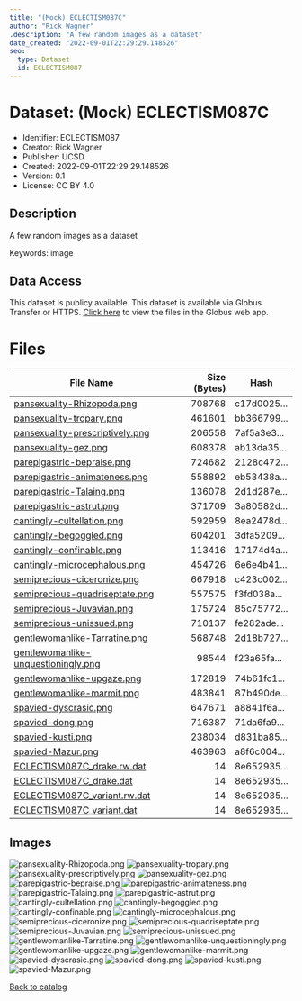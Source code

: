 ```yaml
---
title: "(Mock) ECLECTISM087C"
author: "Rick Wagner"
.description: "A few random images as a dataset"
date_created: "2022-09-01T22:29:29.148526"
seo:
  type: Dataset
  id: ECLECTISM087
---
```

# Dataset: (Mock) ECLECTISM087C
- Identifier: ECLECTISM087
- Creator: Rick Wagner
- Publisher: UCSD
- Created: 2022-09-01T22:29:29.148526
- Version: 0.1
- License: CC BY 4.0
## Description
A few random images as a dataset

Keywords: image
## Data Access
This dataset is publicy available.
This dataset is available via Globus Transfer or HTTPS.
[Click here](https://app.globus.org/file-manager?origin_id=6528bad5-bc02-497d-8a4f-a38547d0e72a&origin_path=/serverless/public/ECLECTISM087/) to view the files in the Globus web app.
# Files
|                                                                      File Name                                                                      |Size (Bytes)|   Hash    |
|-----------------------------------------------------------------------------------------------------------------------------------------------------|-----------:|-----------|
|[pansexuality-Rhizopoda.png](https://g-b0978f.0ed28.75bc.data.globus.org/serverless/public/ECLECTISM087/pansexuality-Rhizopoda.png)                  |      708768|c17d0025...|
|[pansexuality-tropary.png](https://g-b0978f.0ed28.75bc.data.globus.org/serverless/public/ECLECTISM087/pansexuality-tropary.png)                      |      461601|bb366799...|
|[pansexuality-prescriptively.png](https://g-b0978f.0ed28.75bc.data.globus.org/serverless/public/ECLECTISM087/pansexuality-prescriptively.png)        |      206558|7af5a3e3...|
|[pansexuality-gez.png](https://g-b0978f.0ed28.75bc.data.globus.org/serverless/public/ECLECTISM087/pansexuality-gez.png)                              |      608378|ab13da35...|
|[parepigastric-bepraise.png](https://g-b0978f.0ed28.75bc.data.globus.org/serverless/public/ECLECTISM087/parepigastric-bepraise.png)                  |      724682|2128c472...|
|[parepigastric-animateness.png](https://g-b0978f.0ed28.75bc.data.globus.org/serverless/public/ECLECTISM087/parepigastric-animateness.png)            |      558892|eb53438a...|
|[parepigastric-Talaing.png](https://g-b0978f.0ed28.75bc.data.globus.org/serverless/public/ECLECTISM087/parepigastric-Talaing.png)                    |      136078|2d1d287e...|
|[parepigastric-astrut.png](https://g-b0978f.0ed28.75bc.data.globus.org/serverless/public/ECLECTISM087/parepigastric-astrut.png)                      |      371709|3a80582d...|
|[cantingly-cultellation.png](https://g-b0978f.0ed28.75bc.data.globus.org/serverless/public/ECLECTISM087/cantingly-cultellation.png)                  |      592959|8ea2478d...|
|[cantingly-begoggled.png](https://g-b0978f.0ed28.75bc.data.globus.org/serverless/public/ECLECTISM087/cantingly-begoggled.png)                        |      604201|3dfa5209...|
|[cantingly-confinable.png](https://g-b0978f.0ed28.75bc.data.globus.org/serverless/public/ECLECTISM087/cantingly-confinable.png)                      |      113416|17174d4a...|
|[cantingly-microcephalous.png](https://g-b0978f.0ed28.75bc.data.globus.org/serverless/public/ECLECTISM087/cantingly-microcephalous.png)              |      454726|6e6e4b41...|
|[semiprecious-ciceronize.png](https://g-b0978f.0ed28.75bc.data.globus.org/serverless/public/ECLECTISM087/semiprecious-ciceronize.png)                |      667918|c423c002...|
|[semiprecious-quadriseptate.png](https://g-b0978f.0ed28.75bc.data.globus.org/serverless/public/ECLECTISM087/semiprecious-quadriseptate.png)          |      557575|f3fd038a...|
|[semiprecious-Juvavian.png](https://g-b0978f.0ed28.75bc.data.globus.org/serverless/public/ECLECTISM087/semiprecious-Juvavian.png)                    |      175724|85c75772...|
|[semiprecious-unissued.png](https://g-b0978f.0ed28.75bc.data.globus.org/serverless/public/ECLECTISM087/semiprecious-unissued.png)                    |      710137|fe282ade...|
|[gentlewomanlike-Tarratine.png](https://g-b0978f.0ed28.75bc.data.globus.org/serverless/public/ECLECTISM087/gentlewomanlike-Tarratine.png)            |      568748|2d18b727...|
|[gentlewomanlike-unquestioningly.png](https://g-b0978f.0ed28.75bc.data.globus.org/serverless/public/ECLECTISM087/gentlewomanlike-unquestioningly.png)|       98544|f23a65fa...|
|[gentlewomanlike-upgaze.png](https://g-b0978f.0ed28.75bc.data.globus.org/serverless/public/ECLECTISM087/gentlewomanlike-upgaze.png)                  |      172819|74b61fc1...|
|[gentlewomanlike-marmit.png](https://g-b0978f.0ed28.75bc.data.globus.org/serverless/public/ECLECTISM087/gentlewomanlike-marmit.png)                  |      483841|87b490de...|
|[spavied-dyscrasic.png](https://g-b0978f.0ed28.75bc.data.globus.org/serverless/public/ECLECTISM087/spavied-dyscrasic.png)                            |      647671|a8841f6a...|
|[spavied-dong.png](https://g-b0978f.0ed28.75bc.data.globus.org/serverless/public/ECLECTISM087/spavied-dong.png)                                      |      716387|71da6fa9...|
|[spavied-kusti.png](https://g-b0978f.0ed28.75bc.data.globus.org/serverless/public/ECLECTISM087/spavied-kusti.png)                                    |      238034|d831ba85...|
|[spavied-Mazur.png](https://g-b0978f.0ed28.75bc.data.globus.org/serverless/public/ECLECTISM087/spavied-Mazur.png)                                    |      463963|a8f6c004...|
|[ECLECTISM087C_drake.rw.dat](https://g-b0978f.0ed28.75bc.data.globus.org/serverless/public/ECLECTISM087/ECLECTISM087C_drake.rw.dat)                  |          14|8e652935...|
|[ECLECTISM087C_drake.dat](https://g-b0978f.0ed28.75bc.data.globus.org/serverless/public/ECLECTISM087/ECLECTISM087C_drake.dat)                        |          14|8e652935...|
|[ECLECTISM087C_variant.rw.dat](https://g-b0978f.0ed28.75bc.data.globus.org/serverless/public/ECLECTISM087/ECLECTISM087C_variant.rw.dat)              |          14|8e652935...|
|[ECLECTISM087C_variant.dat](https://g-b0978f.0ed28.75bc.data.globus.org/serverless/public/ECLECTISM087/ECLECTISM087C_variant.dat)                    |          14|8e652935...|
## Images
![pansexuality-Rhizopoda.png](https://g-b0978f.0ed28.75bc.data.globus.org/serverless/public/ECLECTISM087/pansexuality-Rhizopoda.png) ![pansexuality-tropary.png](https://g-b0978f.0ed28.75bc.data.globus.org/serverless/public/ECLECTISM087/pansexuality-tropary.png) ![pansexuality-prescriptively.png](https://g-b0978f.0ed28.75bc.data.globus.org/serverless/public/ECLECTISM087/pansexuality-prescriptively.png) ![pansexuality-gez.png](https://g-b0978f.0ed28.75bc.data.globus.org/serverless/public/ECLECTISM087/pansexuality-gez.png) ![parepigastric-bepraise.png](https://g-b0978f.0ed28.75bc.data.globus.org/serverless/public/ECLECTISM087/parepigastric-bepraise.png) ![parepigastric-animateness.png](https://g-b0978f.0ed28.75bc.data.globus.org/serverless/public/ECLECTISM087/parepigastric-animateness.png) ![parepigastric-Talaing.png](https://g-b0978f.0ed28.75bc.data.globus.org/serverless/public/ECLECTISM087/parepigastric-Talaing.png) ![parepigastric-astrut.png](https://g-b0978f.0ed28.75bc.data.globus.org/serverless/public/ECLECTISM087/parepigastric-astrut.png) ![cantingly-cultellation.png](https://g-b0978f.0ed28.75bc.data.globus.org/serverless/public/ECLECTISM087/cantingly-cultellation.png) ![cantingly-begoggled.png](https://g-b0978f.0ed28.75bc.data.globus.org/serverless/public/ECLECTISM087/cantingly-begoggled.png) ![cantingly-confinable.png](https://g-b0978f.0ed28.75bc.data.globus.org/serverless/public/ECLECTISM087/cantingly-confinable.png) ![cantingly-microcephalous.png](https://g-b0978f.0ed28.75bc.data.globus.org/serverless/public/ECLECTISM087/cantingly-microcephalous.png) ![semiprecious-ciceronize.png](https://g-b0978f.0ed28.75bc.data.globus.org/serverless/public/ECLECTISM087/semiprecious-ciceronize.png) ![semiprecious-quadriseptate.png](https://g-b0978f.0ed28.75bc.data.globus.org/serverless/public/ECLECTISM087/semiprecious-quadriseptate.png) ![semiprecious-Juvavian.png](https://g-b0978f.0ed28.75bc.data.globus.org/serverless/public/ECLECTISM087/semiprecious-Juvavian.png) ![semiprecious-unissued.png](https://g-b0978f.0ed28.75bc.data.globus.org/serverless/public/ECLECTISM087/semiprecious-unissued.png) ![gentlewomanlike-Tarratine.png](https://g-b0978f.0ed28.75bc.data.globus.org/serverless/public/ECLECTISM087/gentlewomanlike-Tarratine.png) ![gentlewomanlike-unquestioningly.png](https://g-b0978f.0ed28.75bc.data.globus.org/serverless/public/ECLECTISM087/gentlewomanlike-unquestioningly.png) ![gentlewomanlike-upgaze.png](https://g-b0978f.0ed28.75bc.data.globus.org/serverless/public/ECLECTISM087/gentlewomanlike-upgaze.png) ![gentlewomanlike-marmit.png](https://g-b0978f.0ed28.75bc.data.globus.org/serverless/public/ECLECTISM087/gentlewomanlike-marmit.png) ![spavied-dyscrasic.png](https://g-b0978f.0ed28.75bc.data.globus.org/serverless/public/ECLECTISM087/spavied-dyscrasic.png) ![spavied-dong.png](https://g-b0978f.0ed28.75bc.data.globus.org/serverless/public/ECLECTISM087/spavied-dong.png) ![spavied-kusti.png](https://g-b0978f.0ed28.75bc.data.globus.org/serverless/public/ECLECTISM087/spavied-kusti.png) ![spavied-Mazur.png](https://g-b0978f.0ed28.75bc.data.globus.org/serverless/public/ECLECTISM087/spavied-Mazur.png) 

[Back to catalog](../)

